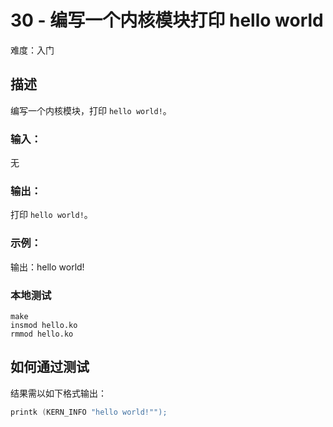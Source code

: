 # 30 - 编写一个内核模块打印 hello world

难度：入门

## 描述

编写一个内核模块，打印 `hello world!`。

### 输入：

无

### 输出：

打印 `hello world!`。

### 示例：

输出：hello world!

### 本地测试

``` shell
make
insmod hello.ko
rmmod hello.ko
```

## 如何通过测试

结果需以如下格式输出：

```c
printk (KERN_INFO "hello world!"");
```
